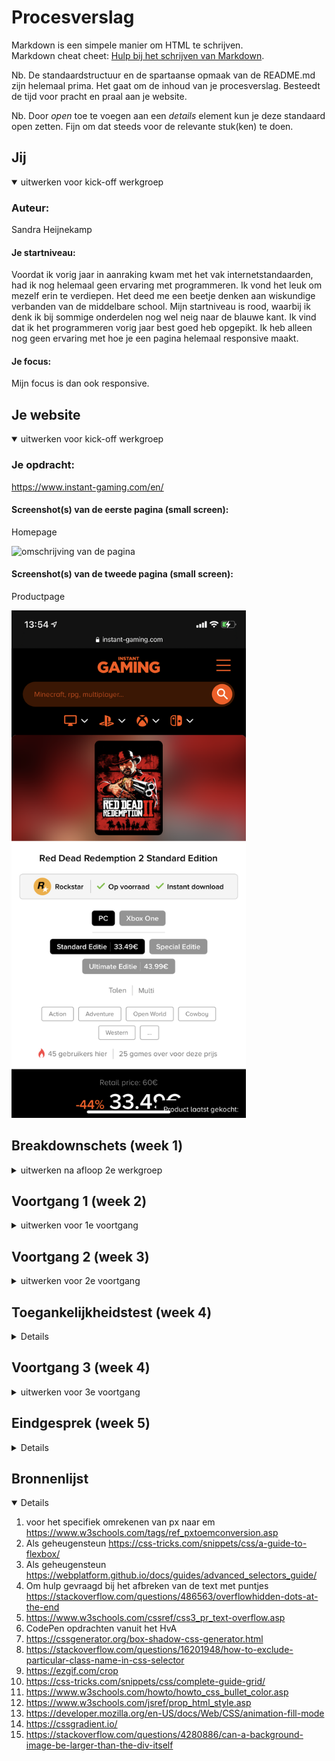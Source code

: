 # Procesverslag
Markdown is een simpele manier om HTML te schrijven.  
Markdown cheat cheet: [Hulp bij het schrijven van Markdown](https://github.com/adam-p/markdown-here/wiki/Markdown-Cheatsheet).

Nb. De standaardstructuur en de spartaanse opmaak van de README.md zijn helemaal prima. Het gaat om de inhoud van je procesverslag. Besteedt de tijd voor pracht en praal aan je website.

Nb. Door *open* toe te voegen aan een *details* element kun je deze standaard open zetten. Fijn om dat steeds voor de relevante stuk(ken) te doen.





## Jij

<details open>
<summary>uitwerken voor kick-off werkgroep</summary>

### Auteur:
Sandra Heijnekamp

#### Je startniveau:
Voordat ik vorig jaar in aanraking kwam met het vak internetstandaarden, had ik nog helemaal geen ervaring met programmeren.
Ik vond het leuk om mezelf erin te verdiepen. Het deed me een beetje denken aan wiskundige verbanden van de middelbare school.
Mijn startniveau is rood, waarbij ik denk ik bij sommige onderdelen nog wel neig naar de blauwe kant.
Ik vind dat ik het programmeren vorig jaar best goed heb opgepikt. Ik heb alleen nog geen ervaring met hoe je een pagina helemaal responsive maakt.

#### Je focus:
Mijn focus is dan ook responsive.
 
</details>





## Je website

<details open>
<summary>uitwerken voor kick-off werkgroep</summary>

### Je opdracht:
https://www.instant-gaming.com/en/

#### Screenshot(s) van de eerste pagina (small screen): 
Homepage 
 
<img src="images/IMG_2807.PNG" width="375px" alt="omschrijving van de pagina">

#### Screenshot(s) van de tweede pagina (small screen):
Productpage 
 
<img src="images/IMG_2808.PNG" width="375px" alt="omschrijving van de pagina">
 
</details>





## Breakdownschets (week 1)

<details>
<summary>uitwerken na afloop 2e werkgroep</summary>

### de hele pagina: 
<img src="images/breakdownschets.jpg" width="375px" alt="breakdown van de hele pagina">
<a href="https://miro.com/welcomeonboard/akcyYVNCOU5PbmhWc2lpM1RDY1hkcHU5VGFEak1Wa2pVMDl4TVh3OVVVeERERkV4ckdBbHZPbk1nS0pNdVlqV3wzMDc0NDU3MzQ5NzE3NjI3OTE1?invite_link_id=750291910630">Hoge resolutie</a>


</details>





## Voortgang 1 (week 2)

<details>
<summary>uitwerken voor 1e voortgang</summary>

### Stand van zaken
<img src="images/Schermafbeeldingresultaatweek1.jpg" width="375px" alt="Schermafbeelding week 2">
<img src="images/Schermafbeeldinghtmlweek1.jpg" width="375px" alt="Schermafbeelding week 2">
<img src="images/code-snapshot-css-week1.jpg" width="375px" alt="Schermafbeelding week 2">

Ik heb er nog te weinig tijd in gestoken. Ik ben best een tijd bezig gemaakt om het menu te maken en uit te zoeken hoe ik een transperante blur op de achtergrond kreeg.
Tijdens het eerste voortgangsgesprek was ik helaas niet aanwezig later heb ik mijn werk aan de docent laten zien. Ik heb tijdens dat gesprek een meer uitgewerkte versie laten zien. 

<img src="images/Schermafbeeldingresultaatweek2.jpg" width="375px" alt="Schermafbeelding week 2.5">
<img src="images/code-snapshot-html-week2.jpg" width="375px" alt="Schermafbeelding week 2.5">
<img src="images/code-snapshot-css-week2.jpg" width="375px" alt="Schermafbeelding week 2.5">

Daaruit kwam naar voren dat ik op de goede weg ben en vooral zo door moet gaan.


### Verslag van meeting
Punten die ik voor mezelf had

- Meer tijd besteden aan het programmeren

</details>





## Voortgang 2 (week 3)

<details>
<summary>uitwerken voor 2e voortgang</summary>

### Stand van zaken

<img src="images/Schermafbeeldingresultaatweek3.jpg" width="375px" alt="Schermafbeelding week 3">
<img src="images/code-snapshot-html-week3.jpg" width="375px" alt="Schermafbeelding week 3">
<img src="images/code-snapshot-css-week3-1.jpg" width="375px" alt="Schermafbeelding week 3">
<img src="images/code-snapshot-css-week3-2.jpg" width="375px" alt="Schermafbeelding week 3">

De structuur van de eerste pagina staat, er zijn nog wel wat dingen die ik eraan wil verbeteren en de responsiveness wil ik ook nog verbeteren.
Ik ben nog niet super ervaren in het programmeren en dat maakt dat ik soms best wel lang bezig ben met een onderdeel.


### Verslag van meeting
hier na afloop snel de uitkomsten van de meeting vastleggen

- Ga minder classes gebruiken
- Denk aan max-width 
- Note aan mezelf maak het jezelf niet te moeilijk

</details>





## Toegankelijkheidstest (week 4)

<details>

### Bevindingen
Lijst met je bevindingen die in de test naar voren kwamen:

#### Screenreader leest alles voor
De screenreader leest alles voor en in mijn geval herhaald hij op sommige plekken twee keer hetzelfde, bijvoorbeeld bij playstation playstation knop.


#### Screenreader leest in een niet logische volgorde voor
Tussen de menu's wordt op dit moment de zoekbalk opgenoemd, dit is niet logisch en ik wil de volgorde dan ook veranderen.


#### Een gezichtsbeperkende afwijking heeft veel invloed 
Tijdens het opzetten van een aantal brillen die het hebben van een visuele afwijking simuleren. 
Liet me inzien hoeveel invloed dat heeft op hoe je met je omgeving en in dit geval interface omgaat.

Het is daarom erg van belang om duidelijke elementen te hebben en het optiomaal te laten werken voor hulpmiddelen als screenreaders.

#### Afleiding is dodelijk
Met het testen van de website tijdens dat ik afgeleid was, realiseerde ik me dat ik dan totaal niet lees. Ik scan dan puur op visuele elementen.

Het lijkt me dan ook belangrijk om de visuele elementen duidelijk te maken, zowel in waar ze staan en wat ze doen.

</details>





## Voortgang 3 (week 4)

<details>
<summary>uitwerken voor 3e voortgang</summary>

### Stand van zaken

<img src="images/Screenshotresultaatweek4-1.jpg" width="375px" alt="Schermafbeelding week 4">

HTML
<img src="images/HTMLindexweek4.png" width="375px" alt="HTML week 4">
<img src="images/HTMLdetailweek4.png" width="375px" alt="HTML week 4">

CSS
<img src="images/CSSweek4.png" width="375px" alt="css week 4">

js
<img src="images/jsweek4.png" width="375px" alt="css week 4">

### Verslag van meeting

Uit het gesprek kwam dat mijn code er goed en op niveau uit ziet. Ook kreeg ik de vraag wat ik nog wilde verbeteren en toe wilde voegen.
Ik wil nog wat verder kijken naar de responsiveness en ik wil graag nog een animatie toevoegen.

</details>





## Eindgesprek (week 5)

<details>


### Stand van zaken
Ik ben zeer tevrede met mijn eindproduct, ik heb er dan ook best wel veel tijd ingestoken. 
Tegen het einde vond ik mijn code soms wat te ingewikkeld geworden. En dat was vooral toen ik dingen wilde veranderen en mijn hele code werkte niet meer, best vervelend.


### Screenshot(s)

<img src="images/Screenshotresultaatweek5.jpg" width="375px" alt="Schermafbeelding week 5">

HTML
<img src="images/HTMLindexweek5.png" width="375px" alt="HTML week 5">
<img src="images/HTMLdetailweek5.png" width="375px" alt="HTML week 5">

CSS
<img src="images/CSSweek5.png" width="375px" alt="css week 5">

js
<img src="images/jsweek5.png" width="375px" alt="css week 5">

</details>





## Bronnenlijst

<details open>

1. voor het specifiek omrekenen van px naar em https://www.w3schools.com/tags/ref_pxtoemconversion.asp
2. Als geheugensteun https://css-tricks.com/snippets/css/a-guide-to-flexbox/ 
3. Als geheugensteun https://webplatform.github.io/docs/guides/advanced_selectors_guide/
4. Om hulp gevraagd bij het afbreken van de text met puntjes https://stackoverflow.com/questions/486563/overflowhidden-dots-at-the-end
5. https://www.w3schools.com/cssref/css3_pr_text-overflow.asp
6. CodePen opdrachten vanuit het HvA
7. https://cssgenerator.org/box-shadow-css-generator.html
8. https://stackoverflow.com/questions/16201948/how-to-exclude-particular-class-name-in-css-selector
9. https://ezgif.com/crop
10. https://css-tricks.com/snippets/css/complete-guide-grid/
11. https://www.w3schools.com/howto/howto_css_bullet_color.asp
12. https://www.w3schools.com/jsref/prop_html_style.asp
13. https://developer.mozilla.org/en-US/docs/Web/CSS/animation-fill-mode
14. https://cssgradient.io/
15. https://stackoverflow.com/questions/4280886/can-a-background-image-be-larger-than-the-div-itself


</details>
